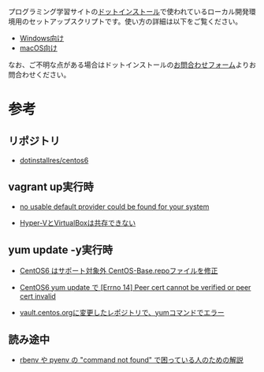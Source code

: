 プログラミング学習サイトの[ドットインストール](http://dotinstall.com)で使われているローカル開発環境用のセットアップスクリプトです。使い方の詳細は以下をご覧ください。

- [Windows向け](http://dotinstall.com/lessons/basic_localdev_win_v2)
- [macOS向け](http://dotinstall.com/lessons/basic_localdev_mac_v2)

なお、ご不明な点がある場合はドットインストールの[お問合わせフォーム](https://dotinstall.com/contact)よりお問合わせください。

# 参考

## リポジトリ

- [dotinstallres/centos6](https://github.com/dotinstallres/centos6 "dotinstallres/centos6")

## vagrant up実行時

- [no usable default provider could be found for your system](https://qiita.com/satsuma0711/items/992013f7ebff1a569d47 "No usable default provider could be found for your system")

- [Hyper-VとVirtualBoxは共存できない](https://qiita.com/centipede/items/8891a8f033fe2ac788b9 "Hyper-VとVirtualBoxは共存できない")

## yum update -y実行時

- [CentOS6 はサポート対象外 CentOS-Base.repoファイルを修正](https://www.khstasaba.com/?p=914 "CentOS6 はサポート対象外 CentOS-Base.repoファイルを修正")

- [CentOS6 yum update で [Errno 14] Peer cert cannot be verified or peer cert invalid](https://teratail.com/questions/363853 "CentOS6 yum update で [Errno 14] Peer cert cannot be verified or peer cert invalid")

- [vault.centos.orgに変更したレポジトリで、yumコマンドでエラー](https://ex1.m-yabe.com/archives/5979 "vault.centos.orgに変更したレポジトリで、yumコマンドでエラー")

## 読み途中

- [rbenv や pyenv の "command not found" で困っている人のための解説](https://qiita.com/tonluqclml/items/d433744387149185e647 "rbenv や pyenv の \"command not found\" で困っている人のための解説")
